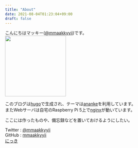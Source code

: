 ```yaml
---
title: "About"
date: 2021-08-04T01:23:04+09:00
draft: false
---
```


こんにちはマッキー([@mmaakkyyii](https://twitter.com/mmaakkyyii))です。  
<img src="/image/icon.jpg" style="width:200px;">

このブログは[hugo](https://gohugo.io/)で生成され、テーマは[ananke](https://github.com/theNewDynamic/gohugo-theme-ananke)を利用しています。  
またWebサーバは自宅のRaspberry Pi 5上で[nginx](https://nginx.org/)が動いています。  

ここには作ったものや、備忘録などを置いておけるようにしたい。  



Twitter : [@mmaakkyyii](https://twitter.com/mmaakkyyii)  
GitHub : [mmaakkyyii](https://github.com/mmaakkyyii)  
[にっき](https://diary.mmaakkyyii.com/)  